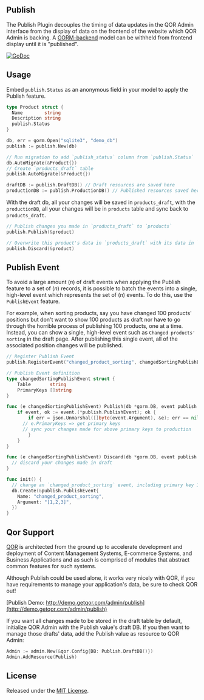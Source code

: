 ## Publish

The Publish Plugin decouples the timing of data updates in the QOR Admin interface from the display of data on the frontend of the website which QOR Admin is backing. A [GORM-backend](https://github.com/jinzhu/gorm) model can be withheld from frontend display until it is "published".

[![GoDoc](https://godoc.org/github.com/mmanjoura/adsa-cms/publish?status.svg)](https://godoc.org/github.com/mmanjoura/adsa-cms/publish)

## Usage

Embed `publish.Status` as an anonymous field in your model to apply the Publish feature.

```go
type Product struct {
  Name        string
  Description string
  publish.Status
}
```

```go
db, err = gorm.Open("sqlite3", "demo_db")
publish := publish.New(db)

// Run migration to add `publish_status` column from `publish.Status`
db.AutoMigrate(&Product{})
// Create `products_draft` table
publish.AutoMigrate(&Product{})

draftDB := publish.DraftDB() // Draft resources are saved here
productionDB := publish.ProductionDB() // Published resources saved here
```

With the draft db, all your changes will be saved in `products_draft`, with the `productionDB`, all your changes will be in `products` table and sync back to `products_draft`.

```go
// Publish changes you made in `products_draft` to `products`
publish.Publish(&product)

// Overwrite this product's data in `products_draft` with its data in `products`
publish.Discard(&product)
```

## Publish Event

To avoid a large amount (*n*) of draft events when applying the Publish feature to a set of (*n*) records, it is possible to batch the events into a single, high-level event which represents the set of (*n*) events. To do this, use the `PublishEvent` feature.

For example, when sorting products, say you have changed 100 products' positions but don't want to show 100 products as draft nor have to go through the horrible process of publishing 100 products, one at a time. Instead, you can show a single, high-level event such as `Changed products' sorting` in the draft page. After publishing this single event, all of the associated position changes will be published.


```go
// Register Publish Event
publish.RegisterEvent("changed_product_sorting", changedSortingPublishEvent{})

// Publish Event definition
type changedSortingPublishEvent struct {
	Table       string
	PrimaryKeys []string
}

func (e changedSortingPublishEvent) Publish(db *gorm.DB, event publish.PublishEventInterface) (err error) {
	if event, ok := event.(*publish.PublishEvent); ok {
		if err = json.Unmarshal([]byte(event.Argument), &e); err == nil {
      // e.PrimaryKeys => get primary keys
      // sync your changes made for above primary keys to production
		}
	}
}

func (e changedSortingPublishEvent) Discard(db *gorm.DB, event publish.PublishEventInterface) (err error) {
  // discard your changes made in draft
}

func init() {
  // change an `changed_product_sorting` event, including primary key 1, 2, 3
  db.Create(&publish.PublishEvent{
    Name: "changed_product_sorting",
    Argument: "[1,2,3]",
  })
}
```

## Qor Support

[QOR](http://getqor.com) is architected from the ground up to accelerate development and deployment of Content Management Systems, E-commerce Systems, and Business Applications and as such is comprised of modules that abstract common features for such systems.

Although Publish could be used alone, it works very nicely with QOR, if you have requirements to manage your application's data, be sure to check QOR out!

[Publish Demo: http://demo.getqor.com/admin/publish](http://demo.getqor.com/admin/publish)

If you want all changes made to be stored in the draft table by default, initialize QOR Admin with the Publish value's draft DB. If you then want to manage those drafts' data, add the Publish value as resource to QOR Admin:

```go
Admin := admin.New(&qor.Config{DB: Publish.DraftDB()})
Admin.AddResource(Publish)
```

## License

Released under the [MIT License](http://opensource.org/licenses/MIT).
